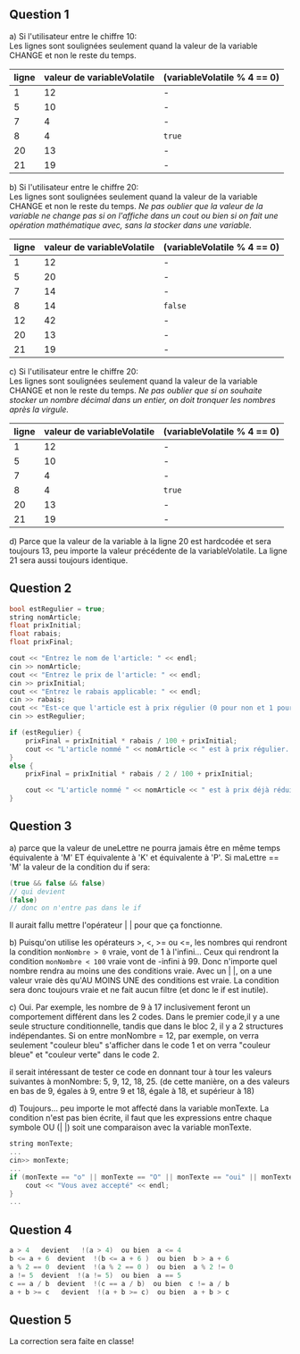 ## Question 1

a) Si l'utilisateur entre le chiffre 10: <br>
Les lignes sont soulignées seulement quand la valeur de la variable CHANGE et non le reste du temps.

| ligne | valeur de variableVolatile | (variableVolatile % 4 == 0) |
| ----------- | ----------- |----------- |
| 1 | 12 | - |
| 5 | 10 | - |
| 7 | 4 | - |
| 8 | 4 | `true` |
| 20 | 13 | - |
| 21 | 19 | - |


b) Si l'utilisateur entre le chiffre 20: <br>
Les lignes sont soulignées seulement quand la valeur de la variable CHANGE et non le reste du temps. *Ne pas oublier que la valeur de la variable ne change pas si on l'affiche dans un cout ou bien si on fait une opération mathématique avec, sans la stocker dans une variable.*

| ligne | valeur de variableVolatile | (variableVolatile % 4 == 0) |
| ----------- | ----------- |----------- |
| 1 | 12 | - |
| 5 | 20 | - |
| 7 | 14 | - |
| 8 | 14 | `false` |
| 12 | 42 | - |
| 20 | 13 | - |
| 21 | 19 | - |

c) Si l'utilisateur entre le chiffre 20: <br>
Les lignes sont soulignées seulement quand la valeur de la variable CHANGE et non le reste du temps. *Ne pas oublier que si on souhaite stocker un nombre décimal dans un entier, on doit tronquer les nombres après la virgule.*

| ligne | valeur de variableVolatile | (variableVolatile % 4 == 0) |
| ----------- | ----------- |----------- |
| 1 | 12 | - |
| 5 | 10 | - |
| 7 | 4 | - |
| 8 | 4 | `true` |
| 20 | 13 | - |
| 21 | 19 | - |


d) Parce que la valeur de la variable à la ligne 20 est hardcodée et sera toujours 13, peu importe la valeur précédente de la variableVolatile. La ligne 21 sera aussi toujours identique.


## Question 2

```cpp
bool estRegulier = true;
string nomArticle;
float prixInitial;
float rabais;
float prixFinal;

cout << "Entrez le nom de l'article: " << endl;
cin >> nomArticle;
cout << "Entrez le prix de l'article: " << endl;
cin >> prixInitial;
cout << "Entrez le rabais applicable: " << endl;
cin >> rabais;
cout << "Est-ce que l'article est à prix régulier (0 pour non et 1 pour oui)" << endl; 
cin >> estRegulier;

if (estRegulier) {
	prixFinal = prixInitial * rabais / 100 + prixInitial;
	cout << "L'article nommé " << nomArticle << " est à prix régulier. Il coûte initialement " << prixInitial << " et est réduit de " << rabais << "%. Il coûte maintenant " << prixFinal << "$." << endl;
}
else {
	prixFinal = prixInitial * rabais / 2 / 100 + prixInitial;

	cout << "L'article nommé " << nomArticle << " est à prix déjà réduit. Il coûte initialement " << prixInitial << " et est réduit de " << rabais / 2 << "%. Il coûte maintenant " << prixFinal << "$."<< endl;
}

```

## Question 3

a) parce que la valeur de uneLettre ne pourra jamais être en même temps équivalente à 'M' ET équivalente à 'K' et équivalente à 'P'. Si maLettre == 'M' la valeur de la condition du if sera:

```cpp
(true && false && false)   
// qui devient
(false)
// donc on n'entre pas dans le if
```
Il aurait fallu mettre l'opérateur | | pour que ça fonctionne.

b) Puisqu'on utilise les opérateurs >, <, >= ou <=, les nombres qui rendront la condition `monNombre > 0` vraie, vont de 1 à l'infini... Ceux qui rendront la condition `monNombre < 100` vraie vont de -infini à 99. Donc n'importe quel nombre rendra au moins une des conditions vraie. Avec un | |, on a une valeur vraie dès qu'AU MOINS UNE des conditions est vraie. La condition sera donc toujours vraie et ne fait aucun filtre (et donc le if est inutile).

c) Oui. Par exemple, les nombre de 9 à 17 inclusivement feront un comportement différent dans les 2 codes. Dans le premier code,il y a une seule structure conditionnelle, tandis que dans le bloc 2, il y a 2 structures indépendantes. Si on entre monNombre = 12, par exemple, on verra seulement "couleur bleu" s'afficher dans le code 1 et on verra "couleur bleue" et "couleur verte" dans le code 2.

il serait intéressant de tester ce code en donnant tour à tour les valeurs suivantes à monNombre: 5, 9, 12, 18, 25. (de cette manière, on a des valeurs en bas de 9, égales à 9, entre 9 et 18, égale à 18, et supérieur à 18)

d) Toujours... peu importe le mot affecté dans la variable monTexte. La condition n'est pas bien écrite, il faut que les expressions entre chaque symbole OU (| |) soit une comparaison avec la variable monTexte.

```cpp
string monTexte;
...
cin>> monTexte;
...
if (monTexte == "o" || monTexte == "O" || monTexte == "oui" || monTexte == "Oui" || monTexte == "OUI"){
	cout << "Vous avez accepté" << endl;
} 
...
```

## Question 4

```cpp
a > 4   devient   !(a > 4)  ou bien  a <= 4
b <= a + 6  devient  !(b <= a + 6 )  ou bien  b > a + 6 
a % 2 == 0  devient  !(a % 2 == 0 )  ou bien  a % 2 != 0
a != 5  devient  !(a != 5)  ou bien  a == 5 
c == a / b  devient  !(c == a / b)  ou bien  c != a / b
a + b >= c   devient  !(a + b >= c)  ou bien  a + b > c
```

## Question 5
La correction sera faite en classe! 